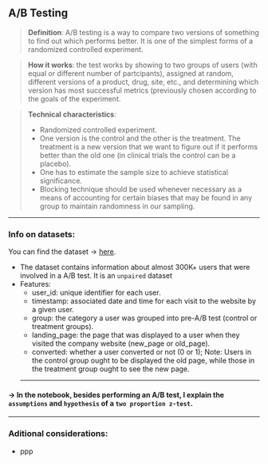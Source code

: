 ## **A/B Testing**<br>
> **Definition**: A/B testing is a way to compare two versions of something to find out which performs better. It is one of the simplest forms of a randomized controlled experiment.<br>

> **How it works**: the test works by showing to two groups of users (with equal or different number of partcipants), assigned at random, different versions of a product, drug, site, etc., and determining which version has most successful metrics (previously chosen according to the goals of the experiment. <br>

> **Technical characteristics**:
> - Randomized controlled experiment.
> - One version is the control and the other is the treatment. The treatment is a new version that we want to figure out if it performs better than the old one (in clinical trials the control can be a placebo).
> - One has to estimate the sample size to achieve statistical significance.
> - Blocking technique should be used whenever necessary as a means of accounting for certain biases that may be found in any group to maintain randomness in our sampling.<br>
- - - 
### Info on datasets:
You can find the dataset &rarr; [here](https://www.kaggle.com/datasets/zhangluyuan/ab-testing?select=ab_data.csv).
- The dataset contains information about almost 300K+ users that were involved in a A/B test. It is an `unpaired` dataset
- Features:
    - user_id: unique identifier for each user.
    - timestamp: associated date and time for each visit to the website by a given user.
    - group: the category a user was grouped into pre-A/B test (control or treatment groups).
    - landing_page: the page that was displayed to a user when they visited the company website (new_page or old_page).
    - converted: whether a user converted or not (0 or 1); Note: Users in the control group ought to be displayed the old page, while those in the treatment group ought to see the new page.
    - - - 
#### &rarr; In the notebook, besides performing an A/B test, I explain the `assumptions` and `hypothesis` of a `two proportion z-test`.
- - - 
### Aditional considerations:
- ppp
